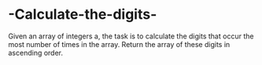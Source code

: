 # -Calculate-the-digits-
Given an array of integers a, the task is to calculate the digits that occur the most number
of times in the array. Return the array of these digits in ascending order.
